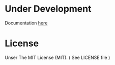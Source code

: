 # Under Development #
Documentation [here](http://n-molham.github.io/jquery.repeatable.item/)

# License #
Unser The MIT License (MIT). ( See LICENSE file )